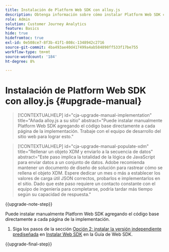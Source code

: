 ```yaml
---
title: Instalación de Platform Web SDK con alloy.js
description: Obtenga información sobre cómo instalar Platform Web SDK con alloy.js
role: Admin
solution: Customer Journey Analytics
feature: Basics
hide: true
hidefromtoc: true
exl-id: 0e508ce7-8f3b-41f1-808c-1348942c2716
source-git-commit: 4ba493ae40d417499a4ab584898ff533f17be755
workflow-type: tm+mt
source-wordcount: '184'
ht-degree: 8%

---
```


# Instalación de Platform Web SDK con alloy.js {#upgrade-manual}

<!-- markdownlint-disable MD034 -->

>[!CONTEXTUALHELP]
>id="cja-upgrade-manual-implementation"
>title="Añada alloy.js a su sitio"
>abstract="Puede instalar manualmente Platform Web SDK agregando el código base directamente a cada página de la implementación. Trabaje con el equipo de desarrollo del sitio web para lograr esto."

<!-- markdownlint-enable MD034 -->

<!-- markdownlint-disable MD034 -->

>[!CONTEXTUALHELP]
>id="cja-upgrade-manual-populate-xdm"
>title="Rellenar un objeto XDM y enviarlo a la secuencia de datos"
>abstract="Este paso implica la totalidad de la lógica de JavaScript para enviar datos a un conjunto de datos. Adobe recomienda mantener un documento de diseño de solución para rastrear cómo se rellena el objeto XDM. Espere dedicar un mes o más a establecer los valores de carga útil JSON correctos, probarlos e implementarlos en el sitio. Dado que este paso requiere un contacto constante con el equipo de ingeniería para completarse, podría tardar más tiempo según su capacidad de respuesta."

<!-- markdownlint-enable MD034 -->

{{upgrade-note-step}}

Puede instalar manualmente Platform Web SDK agregando el código base directamente a cada página de la implementación.

1. Siga los pasos de la sección [Opción 2: instalar la versión independiente prediseñada](https://experienceleague.adobe.com/en/docs/experience-platform/edge/fundamentals/installing-the-sdk#option-2-installing-the-prebuilt-standalone-version) en [Instalar Web SDK](https://experienceleague.adobe.com/en/docs/experience-platform/edge/fundamentals/installing-the-sdk) en la Guía de Web SDK.

{{upgrade-final-step}}

